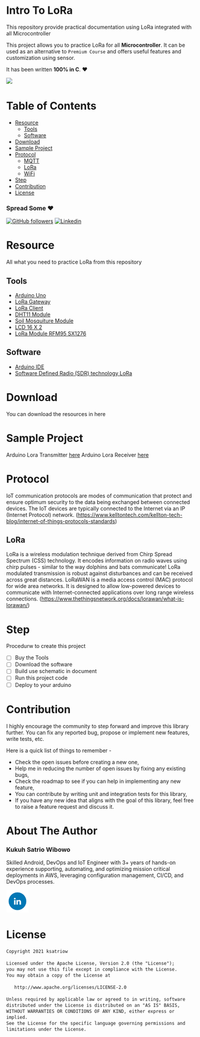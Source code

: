 # Intro To LoRa
This repository provide practical documentation using LoRa integrated with all Microcontroller

This project allows you to practice LoRa for all **Microcontroller**. It can be used as an alternative to `Premium Course` and offers useful features and customization using sensor.

It has been written **100% in C**. ❤️

![](/raw/banner.png)

# Table of Contents
* [Resource](#resource)
    * [Tools](#tools)
    * [Software](#software)
* [Download](#download)
* [Sample Project](#sample-project)
* [Protocol](#protocol)
    * [MQTT](#mqtt)
    * [LoRa](#lora)
    * [WiFi](#wifi)
* [Step](#step)
* [Contribution](#contribution)
* [License](#license)

### Spread Some :heart:
[![GitHub followers](https://img.shields.io/badge/GitHub-100000?style=for-the-badge&logo=github&logoColor=white)](https://github.com/ksatriow)  [![Linkedin](https://img.shields.io/badge/LinkedIn-0077B5?style=for-the-badge&logo=linkedin&logoColor=white)](https://www.linkedin.com/in/kukuh-satrio-wibowo/) 

# Resource

All what you need to practice LoRa from this repository

## Tools
* [Arduino Uno](arduino.cc/en/Guide/ArduinoUno)
* [LoRa Gateway](https://www.tokopedia.com/sendalputih/lora-gateway-915mhz)
* [LoRa Client](https://www.tokopedia.com/sendalputih/lora-shield-arduino-uno-915mhz-923mhz)
* [DHT11 Module](https://learn.adafruit.com/dht)
* [Soil Mosquiture Module](https://randomnerdtutorials.com/guide-for-soil-moisture-sensor-yl-69-or-hl-69-with-the-arduino/)
* [LCD 16 X 2](https://create.arduino.cc/projecthub/Arnov_Sharma_makes/lcd-i2c-tutorial-664e5a)
* [LoRa Module RFM95 SX1276](https://www.arduino.cc/reference/en/libraries/servo/)

## Software
* [Arduino IDE](https://www.arduino.cc/en/software)
* [Software Defined Radio (SDR) technology LoRa](https://www.rtl-sdr.com/tag/lora/)

# Download

You can download the resources in here
 
# Sample Project

Arduino Lora Transmitter [here](https://drive.google.com/file/d/14nGLDPBtBH9bzCY50tgWne7ii7jWY54g/view?usp=sharing) 
Arduino Lora Receiver [here](https://drive.google.com/file/d/1L10Ot7ucp7gUEU2B04-ae-aq7IlSyK-y/view?usp=sharing)

# Protocol
IoT communication protocols are modes of communication that protect and ensure optimum security to the data being exchanged between connected devices. The IoT devices are typically connected to the Internet via an IP (Internet Protocol) network. (https://www.kelltontech.com/kellton-tech-blog/internet-of-things-protocols-standards)

## LoRa
LoRa is a wireless modulation technique derived from Chirp Spread Spectrum (CSS) technology. It encodes information on radio waves using chirp pulses - similar to the way dolphins and bats communicate! LoRa modulated transmission is robust against disturbances and can be received across great distances. LoRaWAN is a media access control (MAC) protocol for wide area networks. It is designed to allow low-powered devices to communicate with Internet-connected applications over long range wireless connections. (https://www.thethingsnetwork.org/docs/lorawan/what-is-lorawan/)

# Step
Procedurw to create this project 

- [ ] Buy the Tools
- [ ] Download the software
- [ ] Build use schematic in document
- [ ] Run this project code
- [ ] Deploy to your arduino

# Contribution

I highly encourage the community to step forward and improve this library further. You can fix any reported bug, propose or implement new features, write tests, etc.

Here is a quick list of things to remember -
* Check the open issues before creating a new one,
* Help me in reducing the number of open issues by fixing any existing bugs,
* Check the roadmap to see if you can help in implementing any new feature,
* You can contribute by writing unit and integration tests for this library,
* If you have any new idea that aligns with the goal of this library, feel free to raise a feature request and discuss it.

# About The Author

### Kukuh Satrio Wibowo

Skilled Android, DevOps and IoT Engineer with 3+ years of hands-on experience supporting, automating, and optimizing mission critical deployments in AWS, leveraging configuration management, CI/CD, and DevOps processes. 

<a href="https://www.linkedin.com/in/kukuh-satrio-wibowo/"><img src="https://github.com/aritraroy/social-icons/blob/master/linkedin-icon.png?raw=true" width="60"></a>


# License

```
Copyright 2021 ksatriow

Licensed under the Apache License, Version 2.0 (the "License");
you may not use this file except in compliance with the License.
You may obtain a copy of the License at

   http://www.apache.org/licenses/LICENSE-2.0

Unless required by applicable law or agreed to in writing, software
distributed under the License is distributed on an "AS IS" BASIS,
WITHOUT WARRANTIES OR CONDITIONS OF ANY KIND, either express or implied.
See the License for the specific language governing permissions and
limitations under the License.